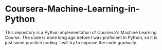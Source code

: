 # Coursera-Machine-Learning-in-Python
This repository is a Python implementation of Coursera's Machine Learning Course. The code is done long ago before I was proficient in Python, so it is just some practice coding. I will try to improve the code gradually.

